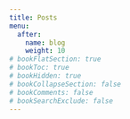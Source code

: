 ```yaml
---
title: Posts
menu:
  after:
    name: blog
    weight: 10
# bookFlatSection: true
# bookToc: true
# bookHidden: true
# bookCollapseSection: false
# bookComments: false
# bookSearchExclude: false
---
```

